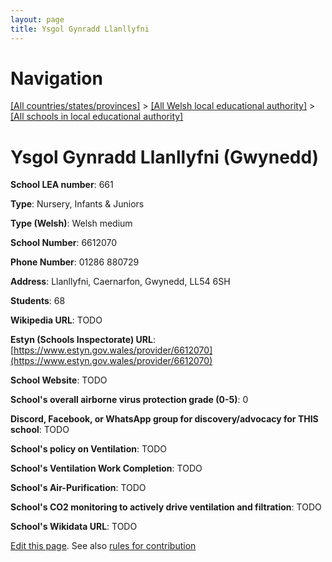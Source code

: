```yaml
---
layout: page
title: Ysgol Gynradd Llanllyfni
---
```

# Navigation

[[All countries/states/provinces]](../../..) > [[All Welsh local educational authority]](../..) > [[All schools in local educational authority]](..)

# Ysgol Gynradd Llanllyfni (Gwynedd)

**School LEA number**: 661

**Type**: Nursery, Infants & Juniors

**Type (Welsh)**: Welsh medium

**School Number**: 6612070

**Phone Number**: 01286 880729

**Address**: Llanllyfni, Caernarfon, Gwynedd, LL54 6SH

**Students**: 68

**Wikipedia URL**: TODO

**Estyn (Schools Inspectorate) URL**: [https://www.estyn.gov.wales/provider/6612070](https://www.estyn.gov.wales/provider/6612070)

**School Website**: TODO

**School's overall airborne virus protection grade (0-5)**: 0

**Discord, Facebook, or WhatsApp group for discovery/advocacy for THIS school**: TODO

**School's policy on Ventilation**: TODO

**School's Ventilation Work Completion**: TODO

**School's Air-Purification**: TODO

**School's CO2 monitoring to actively drive ventilation and filtration**: TODO

**School's Wikidata URL**: TODO




[Edit this page](https://github.com/VentilationProject/Wales/edit/prif/./Gwynedd/Ysgol_Gynradd_Llanllyfni.md). See also [rules for contribution](../../../contribution-rules/)